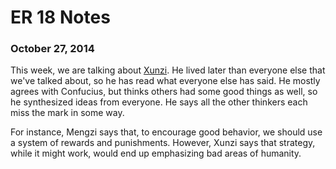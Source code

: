 ER 18 Notes
===========

### October 27, 2014

This week, we are talking about [Xunzi](http://en.wikipedia.org/wiki/Xunzi).
He lived later than everyone else that we've talked about, so he has read what everyone else has said.
He mostly agrees with Confucius, but thinks others had some good things as well, so he synthesized ideas from everyone.
He says all the other thinkers each miss the mark in some way.

For instance, Mengzi says that, to encourage good behavior, we should use a system of rewards and punishments.
However, Xunzi says that strategy, while it might work, would end up emphasizing bad areas of humanity.
